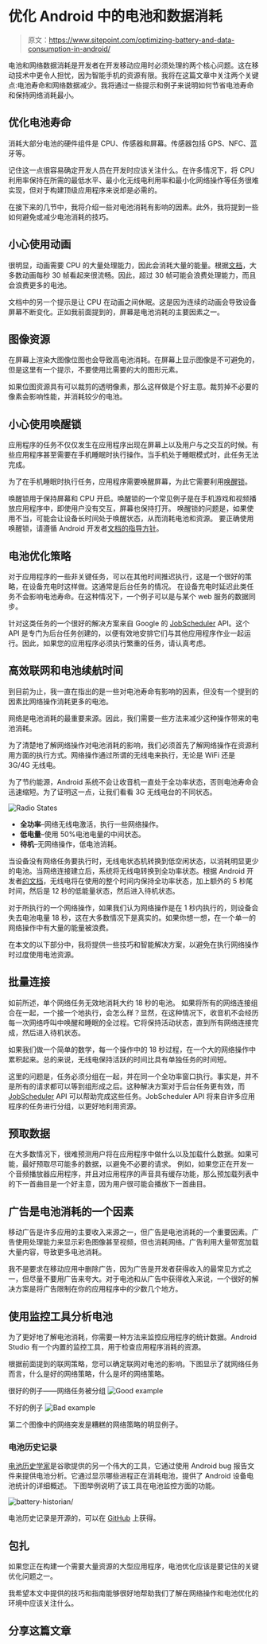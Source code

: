 # 优化 Android 中的电池和数据消耗

> 原文：<https://www.sitepoint.com/optimizing-battery-and-data-consumption-in-android/>

电池和网络数据消耗是开发者在开发移动应用时必须处理的两个核心问题。这在移动技术中更令人担忧，因为智能手机的资源有限。我将在这篇文章中关注两个关键点:电池寿命和网络数据减少。我将通过一些提示和例子来说明如何节省电池寿命和保持网络消耗最小。

## 优化电池寿命

消耗大部分电池的硬件组件是 CPU、传感器和屏幕。传感器包括 GPS、NFC、蓝牙等。

记住这一点很容易确定开发人员在开发时应该关注什么。在许多情况下，将 CPU 利用率保持在所需的最低水平、最小化无线电利用率和最小化网络操作等任务很难实现，但对于构建顶级应用程序来说却是必需的。

在接下来的几节中，我将介绍一些对电池消耗有影响的因素。此外，我将提到一些如何避免或减少电池消耗的技巧。

## 小心使用动画

很明显，动画需要 CPU 的大量处理能力，因此会消耗大量的能量。根据[文档](https://developer.android.com/training/wearables/watch-faces/performance.html#Animations)，大多数动画每秒 30 帧看起来很流畅。因此，超过 30 帧可能会浪费处理能力，而且会浪费更多的电池。

文档中的另一个提示是让 CPU 在动画之间休眠。这是因为连续的动画会导致设备屏幕不断变化。正如我前面提到的，屏幕是电池消耗的主要因素之一。

## 图像资源

在屏幕上渲染大图像位图也会导致高电池消耗。在屏幕上显示图像是不可避免的，但是这里有一个提示，不要使用比需要的大的图形元素。

如果位图资源具有可以裁剪的透明像素，那么这样做是个好主意。裁剪掉不必要的像素会影响性能，并消耗较少的电池。

## 小心使用唤醒锁

应用程序的任务不仅仅发生在应用程序出现在屏幕上以及用户与之交互的时候。有些应用程序甚至需要在手机睡眠时执行操作。当手机处于睡眠模式时，此任务无法完成。

为了在手机睡眠时执行任务，应用程序需要唤醒屏幕，为此它需要利用[唤醒锁](https://developer.android.com/training/scheduling/wakelock.html)。

唤醒锁用于保持屏幕和 CPU 开启。唤醒锁的一个常见例子是在手机游戏和视频播放应用程序中，即使用户没有交互，屏幕也保持打开。
唤醒锁的问题是，如果使用不当，可能会让设备长时间处于唤醒状态，从而消耗电池和资源。
要正确使用唤醒锁，请遵循 Android 开发者[文档的指导方针](https://developer.android.com/training/scheduling/wakelock.html)。

## 电池优化策略

对于应用程序的一些非关键任务，可以在其他时间推迟执行，这是一个很好的策略，在设备充电时这样做。这通常是后台任务的情况。
在设备充电时延迟此类任务不会影响电池寿命。在这种情况下，一个例子可以是与某个 web 服务的数据同步。

针对这类任务的一个很好的解决方案来自 Google 的 [JobScheduler](https://developer.android.com/reference/android/app/job/JobScheduler.html) API。这个 API 是专门为后台任务创建的，以便有效地安排它们与其他应用程序作业一起运行。因此，如果您的应用程序必须执行繁重的任务，请认真考虑。

## 高效联网和电池续航时间

到目前为止，我一直在指出的是一些对电池寿命有影响的因素，但没有一个提到的因素比网络操作消耗更多的电池。

网络是电池消耗的最重要来源。因此，我们需要一些方法来减少这种操作带来的电池消耗。

为了清楚地了解网络操作对电池消耗的影响，我们必须首先了解网络操作在资源利用方面的执行方式。网络操作通过所谓的无线电来执行，无论是 WiFi 还是 3G/4G 无线电。

为了节约能源，Android 系统不会让收音机一直处于全功率状态，否则电池寿命会迅速缩短。为了证明这一点，让我们看看 3G 无线电台的不同状态。

![Radio States](img/6ac2b9ca8696acd8be7d790b02e25cf0.png)

*   **全功率**–网络无线电激活，执行一些网络操作。
*   **低电量**–使用 50%电池电量的中间状态。
*   **待机**–无网络操作，低电池消耗。

当设备没有网络任务要执行时，无线电状态机转换到低空闲状态，以消耗明显更少的电池。当网络连接建立后，系统将无线电转换到全功率状态。根据 Android 开发者[的文档](https://developer.android.com/training/efficient-downloads/efficient-network-access.html#AppsStateMachine)，无线电将在使用的整个时间内保持全功率状态，加上额外的 5 秒尾时间，然后是 12 秒的低能量状态，然后进入待机状态。

对于所执行的一个网络操作，如果我们认为网络操作是在 1 秒内执行的，则设备会失去电池电量 18 秒，这在大多数情况下是真实的。如果你想一想，在一个单一的网络操作中有大量的能量被浪费。

在本文的以下部分中，我将提供一些技巧和智能解决方案，以避免在执行网络操作时过度使用电池资源。

## 批量连接

如前所述，单个网络任务无效地消耗大约 18 秒的电池。
如果将所有的网络连接组合在一起，一个接一个地执行，会怎么样？显然，在这种情况下，收音机不会经历每一次网络呼叫中唤醒和睡眠的全过程。它将保持活动状态，直到所有网络连接完成，然后进入待机状态。

如果我们做一个简单的数学，每一个操作中的 18 秒过程，在一个大的网络操作中累积起来。总的来说，无线电保持活跃的时间比具有单独任务的时间短。

这里的问题是，任务必须分组在一起，并在同一个全功率窗口执行。事实是，并不是所有的请求都可以等到组形成之后。这种解决方案对于后台任务更有效，而 [JobScheduler](https://developer.android.com/reference/android/app/job/JobScheduler.html) API 可以帮助完成这些任务。JobScheduler API 将来自许多应用程序的任务进行分组，以更好地利用资源。

## 预取数据

在大多数情况下，很难预测用户将在应用程序中做什么以及加载什么数据。如果可能，最好预取尽可能多的数据，以避免不必要的请求。
例如，如果您正在开发一个音频播放器应用程序，并且对应用程序的声音具有缓存功能，那么预加载列表中的下一首曲目是一个好主意，因为用户很可能会播放下一首曲目。

## 广告是电池消耗的一个因素

移动广告是许多应用的主要收入来源之一，但广告是电池消耗的一个重要因素。广告使用处理能力来显示彩色图像甚至视频，但也消耗网络。广告利用大量带宽加载大量内容，导致更多电池消耗。

我不是要求在移动应用中删除广告，因为广告是开发者获得收入的最常见方式之一，但尽量不要用广告来夸大。对于电池和从广告中获得收入来说，一个很好的解决方案是将广告限制在你的应用程序中的少数几个地方。

## 使用监控工具分析电池

为了更好地了解电池消耗，你需要一种方法来监控应用程序的统计数据。Android Studio 有一个内置的监控工具，用于检查应用程序消耗的资源。

根据前面提到的联网策略，您可以确定联网对电池的影响。下图显示了就网络任务而言，什么是好的网络策略，什么是坏的网络策略。

很好的例子——网络任务被分组
![Good example](img/16a03a46f1b41f6568059353623ca472.png)

不好的例子
![Bad example](img/e2daaf1c0720f65191e2fe129dde2dce.png)

第二个图像中的网络突发是糟糕的网络策略的明显例子。

### 电池历史记录

[电池历史学家](https://developer.android.com/studio/profile/battery-historian.html)是谷歌提供的另一个伟大的工具，它通过使用 Android bug 报告文件来提供电池分析。它通过显示哪些进程正在消耗电池，提供了 Android 设备电池统计的详细概述。
下图举例说明了该工具在电池监控方面的功能。

![battery-historian/](img/5e3bc8a6af6524db63023af52cf46adc.png)

电池历史记录是开源的，可以在 [GitHub](https://github.com/google/battery-historian) 上获得。

## 包扎

如果您正在构建一个需要大量资源的大型应用程序，电池优化应该是要记住的关键优化问题之一。

我希望本文中提供的技巧和指南能够很好地帮助我们了解在网络操作和电池优化的环境中应该关注什么。

## 分享这篇文章